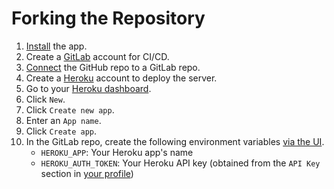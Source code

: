 # Forking the Repository

1. [Install](installation.md) the app.
1. Create a [GitLab](https://gitlab.com/users/sign_in#register-pane) account for CI/CD.
1. [Connect](https://docs.gitlab.com/ee/ci/ci_cd_for_external_repos/github_integration.html) the GitHub repo to a GitLab repo.
1. Create a [Heroku](https://signup.heroku.com) account to deploy the server.
1. Go to your [Heroku dashboard](https://dashboard.heroku.com/apps).
1. Click `New`.
1. Click `Create new app`.
1. Enter an `App name`.
1. Click `Create app`.
1. In the GitLab repo, create the following environment variables [via the UI](https://docs.gitlab.com/ee/ci/variables/#via-the-ui).
    - `HEROKU_APP`: Your Heroku app's name
    - `HEROKU_AUTH_TOKEN`: Your Heroku API key (obtained from the `API Key` section in [your profile](https://dashboard.heroku.com/account))
